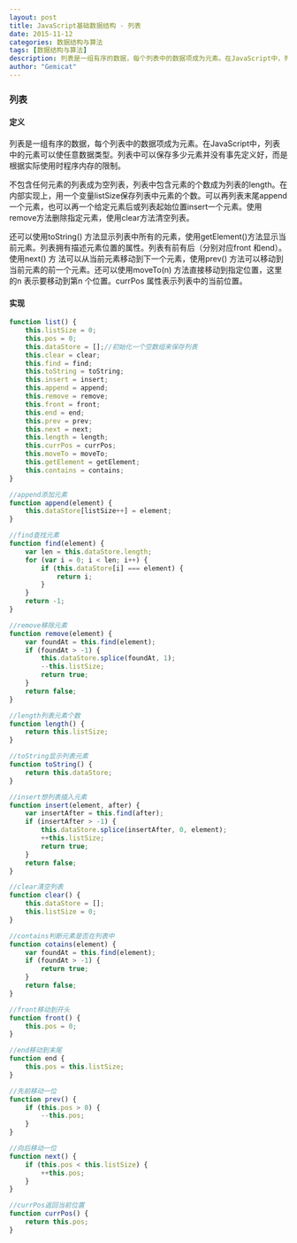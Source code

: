 ```yaml
---
layout: post
title: JavaScript基础数据结构 - 列表
date: 2015-11-12
categories: 数据结构与算法
tags: [数据结构与算法]
description: 列表是一组有序的数据，每个列表中的数据项成为元素。在JavaScript中，列表中的元素可以使任意数据类型。列表中可以保存多少元素并没有事先定义好，而是根据实际使用时程序内存的限制...
author: "Gemicat"
---
```


### 列表

#### 定义

列表是一组有序的数据，每个列表中的数据项成为元素。在JavaScript中，列表中的元素可以使任意数据类型。列表中可以保存多少元素并没有事先定义好，而是根据实际使用时程序内存的限制。

不包含任何元素的列表成为空列表，列表中包含元素的个数成为列表的length。在内部实现上，用一个变量listSize保存列表中元素的个数。可以再列表末尾append一个元素，也可以再一个给定元素后或列表起始位置insert一个元素。使用remove方法删除指定元素，使用clear方法清空列表。

还可以使用toString() 方法显示列表中所有的元素，使用getElement()方法显示当前元素。列表拥有描述元素位置的属性。列表有前有后（分别对应front 和end）。使用next() 方
法可以从当前元素移动到下一个元素，使用prev() 方法可以移动到当前元素的前一个元素。还可以使用moveTo(n) 方法直接移动到指定位置，这里的n 表示要移动到第n 个位置。currPos 属性表示列表中的当前位置。

#### 实现

```javascript
function list() {
    this.listSize = 0;
    this.pos = 0;
    this.dataStore = [];//初始化一个空数组来保存列表
    this.clear = clear;
    this.find = find;
    this.toString = toString;
    this.insert = insert;
    this.append = append;
    this.remove = remove;
    this.front = front;
    this.end = end;
    this.prev = prev;
    this.next = next;
    this.length = length;
    this.currPos = currPos;
    this.moveTo = moveTo;
    this.getElement = getElement;
    this.contains = contains;
}

//append添加元素
function append(element) {
    this.dataStore[listSize++] = element;
}

//find查找元素
function find(element) {
    var len = this.dataStore.length;
    for (var i = 0; i < len; i++) {
        if (this.dataStore[i] === element) {
            return i;
        }
    }
    return -1;
}

//remove移除元素
function remove(element) {
    var foundAt = this.find(element);
    if (foundAt > -1) {
        this.dataStore.splice(foundAt, 1);
        --this.listSize;
        return true;
    }
    return false;
}

//length列表元素个数
function length() {
    return this.listSize;
}

//toString显示列表元素
function toString() {
    return this.dataStore;
}

//insert想列表插入元素
function insert(element, after) {
    var insertAfter = this.find(after);
    if (insertAfter > -1) {
        this.dataStore.splice(insertAfter, 0, element);
        ++this.listSize;
        return true;
    }
    return false;
}

//clear清空列表
function clear() {
    this.dataStore = [];
    this.listSize = 0;
}

//contains判断元素是否在列表中
function cotains(element) {
    var foundAt = this.find(element);
    if (foundAt > -1) {
        return true;
    }
    return false;
}

//front移动到开头
function front() {
    this.pos = 0;
}

//end移动到末尾
function end {
    this.pos = this.listSize;
}

//先前移动一位
function prev() {
    if (this.pos > 0) {
        --this.pos;
    }
}

//向后移动一位
function next() {
    if (this.pos < this.listSize) {
        ++this.pos;
    }
}

//currPos返回当前位置
function currPos() {
    return this.pos;
}
```

